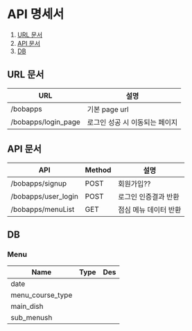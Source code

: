 # API 명세서


1. [URL 문서](#URL-문서)
2. [API 문서](#API-문서)
3. [DB](#DB)

## URL 문서 

| URL               | 설명                                 |
| ----------------- | ------------------------------------ |
| /bobapps          | 기본 page url                        |
| /bobapps/login_page| 로그인 성공 시 이동되는 페이지     |


## API 문서 

| API               |Method|설명 |
| ----------------- |------| ---------------------- |
| /bobapps/signup   |POST| 회원가입?? |
| /bobapps/user_login| POST| 로그인 인증결과 반환 |
| /bobapps/menuList |GET| 점심 메뉴 데이터 반환|


## DB

### Menu
| Name  | Type | Des |
| ------|------ |------|
| date |  |  |
| menu_course_type | | |
| main_dish | | |
| sub_menush | | |
